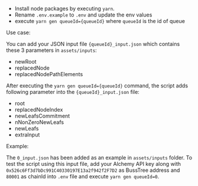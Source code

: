- Install node packages by executing `yarn`.
- Rename `.env.example` to `.env` and update the env values
- execute `yarn gen queueId={queueId}` where `queueId` is the id of queue

Use case:

You can add your JSON input file `{queueId}_input.json` which contains these 3 parameters in `assets/inputs`:

- newRoot
- replacedNode
- replacedNodePathElements

After executing the `yarn gen queueId={queueId}` command, the script adds following parameter into the `{queueId}_input.json` file:

- root
- replacedNodeIndex
- newLeafsCommitment
- nNonZeroNewLeafs
- newLeafs
- extraInput

Example:

The `0_input.json` has been added as an example in `assets/inputs` folder. To test the script using this input file, add your Alchemy API key along with `0x526c6Ff3d7bDc991C40330197E13a2f942f2F7D2` as BussTree address and `80001` as chainId into `.env` file and execute `yarn gen queueId=0`.

